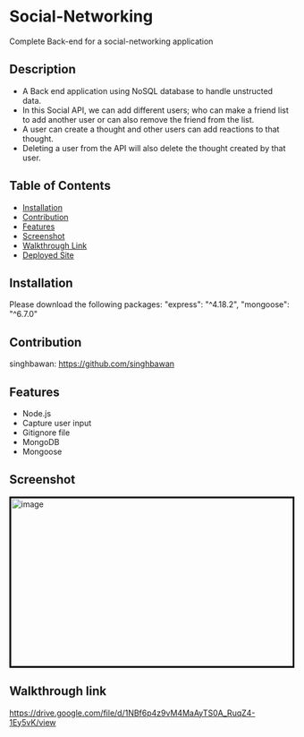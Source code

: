 # Social-Networking

Complete Back-end for a social-networking application

## Description
* A Back end application using NoSQL database to handle unstructed data.
* In this Social API, we can add different users; who can make a friend list to add another user or can also remove the friend from the list. 
* A user can create a thought and other users can add reactions to that thought. 
* Deleting a user from the API will also delete the thought created by that user.

## Table of Contents
* [Installation](#installation)
* [Contribution](#contribution)
* [Features](#features)
* [Screenshot](#screenshot)
* [Walkthrough Link](#walkthrough-link)
* [Deployed Site](#deployed-site)

## Installation
Please download the following packages:
"express": "^4.18.2",
"mongoose": "^6.7.0"


## Contribution

singhbawan: https://github.com/singhbawan


## Features
* Node.js
* Capture user input
* Gitignore file
* MongoDB
* Mongoose

## Screenshot
<img src = './images/Capture.jpg' alt = 'image' width = '700' height = '300' style = 'border:3px solid black'>


## Walkthrough link
 https://drive.google.com/file/d/1NBf6p4z9vM4MaAyTS0A_RuqZ4-1Ey5vK/view

